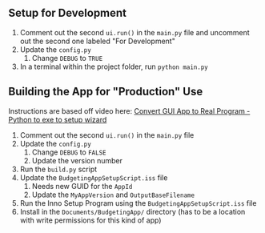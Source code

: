 ## Setup for Development

1. Comment out the second `ui.run()` in the `main.py` file and uncomment out the second one labeled "For Development"
2. Update the `config.py`
   1. Change `DEBUG` to `TRUE`
3. In a terminal within the project folder, run `python main.py`

## Building the App for "Production" Use
Instructions are based off video here: [Convert GUI App to Real Program - Python to exe to setup wizard](https://youtu.be/p3tSLatmGvU?si=M94vlGYcaUSZAibx)

1. Comment out the second `ui.run()` in the `main.py` file
2. Update the `config.py`
   1. Change `DEBUG` to `FALSE`
   2. Update the version number
3. Run the `build.py` script
4. Update the `BudgetingAppSetupScript.iss` file
   1. Needs new GUID for the `AppId`
   2. Update the `MyAppVersion` and `OutputBaseFilename`
5. Run the Inno Setup Program using the `BudgetingAppSetupScript.iss` file
6. Install in the `Documents/BudgetingApp/` directory (has to be a location with write permissions for this kind of app)